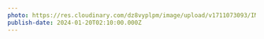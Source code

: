 ```yaml
---
photo: https://res.cloudinary.com/dz8vyplpm/image/upload/v1711073093/IMG_8462_hb7qd1.jpg
publish-date: 2024-01-20T02:10:00.000Z
---
```


